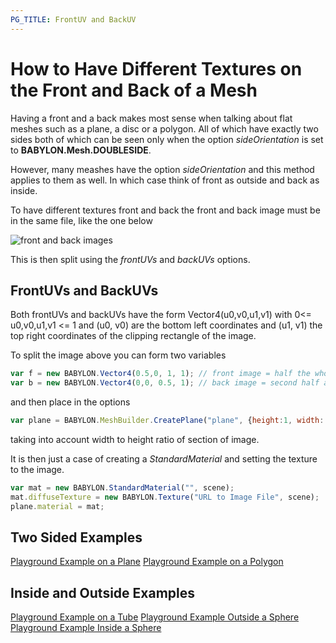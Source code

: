 ```yaml
---
PG_TITLE: FrontUV and BackUV
---
```


# How to Have Different Textures on the Front and Back of a Mesh

Having a front and a back makes most sense when talking about flat meshes such as a plane, a disc or a polygon. All of which have exactly two sides both of which can be seen only when the option _sideOrientation_ is set to **BABYLON.Mesh.DOUBLESIDE**.

However, many meashes have the option _sideOrientation_ and this method applies to them as well. In which case think of front as outside and back as inside.

To have different textures front and back the front and back image must be in the same file, like the one below

![front and back images](https://i.imgur.com/ntIgFT6.jpg)

This is then split using the _frontUVs_ and _backUVs_ options.


## FrontUVs and BackUVs

Both frontUVs and backUVs have the form Vector4(u0,v0,u1,v1) with 0&lt;=  u0,v0,u1,v1 &lt;= 1 and 
(u0, v0) are the bottom left coordinates and (u1, v1) the top right coordinates of the clipping rectangle 
of the image.

To split the image above you can form two variables

```javascript
var f = new BABYLON.Vector4(0.5,0, 1, 1); // front image = half the whole image along the width 
var b = new BABYLON.Vector4(0,0, 0.5, 1); // back image = second half along the width 
```

and then place in the options

```javascript
var plane = BABYLON.MeshBuilder.CreatePlane("plane", {height:1, width: 0.665, sideOrientation: BABYLON.Mesh.DOUBLESIDE, frontUVs: f, backUVs: b}, scene);
```

taking into account width to height ratio of section of image.

It is then just a case of creating a _StandardMaterial_ and setting the texture to the image.

```javascript
var mat = new BABYLON.StandardMaterial("", scene);
mat.diffuseTexture = new BABYLON.Texture("URL to Image File", scene);
plane.material = mat;
```

## Two Sided Examples

[Playground Example on a Plane](https://www.babylonjs-playground.com/#LXZPJK#3)
[Playground Example on a Polygon](http://playground.babylonjs.com/#4G18GY#2)

## Inside and Outside Examples

[Playground Example on a Tube](https://www.babylonjs-playground.com/#165IV6#74)
[Playground Example Outside a Sphere](https://www.babylonjs-playground.com/#K6M44R#3)
[Playground Example Inside a Sphere](https://www.babylonjs-playground.com/#K6M44R#4)



